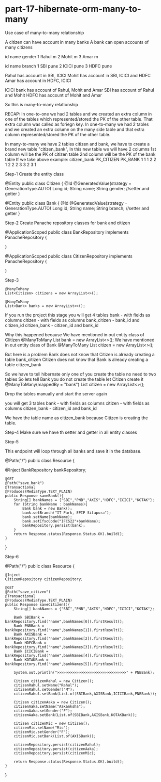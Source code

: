 # part-17-hibernate-orm-many-to-many

Use case of many-to-many relationship

A citizen can have account in many banks
A bank can open accounts of many citizens

id  name   gender 
 1  Rahul   m
 2  Mohit   m
 3  Amar    m

 id name   branch
  1  SBI    pune 
  2  ICICI  pune
  3  HDFC   pune

Rahul has account in SBI, ICICI
Mohit has account in SBI, ICICI and HDFC
Amar has account in HDFC, ICICI

ICICI bank has account of Rahul, Mohit and Amar
SBI has account of Rahul and Mohit
HDFC has account of Mohit and Amar

So this is many-to-many relationship


RECAP:
In one-to-one  we had 2 tables and we created an extra column in one of the tables which represented/stored the PK of the other table. That extra column was called as foriegn key.
In one-to-many we had 2 tables and we created an extra column on the many side table and that extra column represented/stored the PK of the other table.


In many-to-many we have 2 tables citizen and bank, we have to create a brand new table "citizen_bank",
In this new table we will have 2 columns 
1st column will be the PK of citizen table
2nd column will be the PK of the bank table
If we take above example:
    citizen_bank
PK_CITIZEN  PK_BANK
    1         1
    1         2
    2         1
    2         2
    2         3 
    3         2
    3         1

Step-1
Create the entity class

@Entity
public class Citizen {
    @Id
    @GeneratedValue(strategy = GenerationType.AUTO)
    Long id;
    String name;
    String gender;
    //setter and getter
}    

@Entity
public class Bank {
    @Id
    @GeneratedValue(strategy = GenerationType.AUTO)
    Long id;
    String name;
    String branch;
    //setter and getter
}

Step-2
Create Panache repository classes for bank and citizen

@ApplicationScoped
public class BankRepository implements PanacheRepository<Bank> {

}

@ApplicationScoped
public class CitizenRepository implements PanacheRepository<Citizen> {

}

Step-3

    @ManyToMany
    List<Citizen> citizens = new ArrayList<>();

    @ManyToMany
    List<Bank> banks = new ArrayList<>();

If you run the project this stage
you will get 4 tables
bank  - with fields as columns
citizen - with fields as columns
bank_citizen - bank_id and citizen_id
citizen_bank - citizen_id and bank_id

Why this happened because 
We have mentioned in out entity class of Clitizen 
    @ManyToMany
    List<Bank> bank = new ArrayList<>();
We have mentioned in out entity class of Bank 
    @ManyToMany
    List<Citizen> citizen = new ArrayList<>();

But here is a problem 
Bank does not know that Citizen is already creating a table bank_citizen
Citizen does not know that Bank is already creating a table citizen_bank

So we have to tell hibernate only one of you create the table no need to two tables
So lets tell Bank you do not create the table let Citizen create it 
    @ManyToMany(mappedBy = "bank")
    List<Citizen> citizen = new ArrayList<>();

Drop the tables manually and  start the server again

you will get 3 tables
bank  - with fields as columns
citizen - with fields as columns
citizen_bank - citizen_id and bank_id

We have the table name as citizen_bank because Citizen is creating the table.

Step-4
Make sure we have th setter and getter in all entity classes

Step-5

This endpoint will loop through all banks and save it in the database.

@Path("/")
public class Resource {

@Inject
    BankRepository bankRepository;

    @GET
    @Path("save_bank")
    @Transactional
    @Produces(MediaType.TEXT_PLAIN)
    public Response saveBank(){
        String[] bankNames = {"SBI","PNB","AXIS","HDFC","ICICI","KOTAK"};
        for (String bankName : bankNames){
            Bank bank = new Bank();
            bank.setBranch("IT Park, EPIP Sitapura");
            bank.setName(bankName);
            bank.setIfscCode("IFCS22"+bankName);
            bankRepository.persist(bank);
        }
        return Response.status(Response.Status.OK).build();
    }
}

Step-6



@Path("/")
public class Resource {

    @Inject
    CitizenRepository citizenRepository;

    @GET
    @Path("save_citizen")
    @Transactional
    @Produces(MediaType.TEXT_PLAIN)
    public Response saveCitizen(){
        String[] bankNames = {"SBI","PNB","AXIS","HDFC","ICICI","KOTAK"};

        Bank SBIBank = bankRepository.find("name",bankNames[0]).firstResult();
        Bank PNBBank = bankRepository.find("name",bankNames[1]).firstResult();
        Bank AXISBank = bankRepository.find("name",bankNames[2]).firstResult();
        Bank HDFCBank = bankRepository.find("name",bankNames[3]).firstResult();
        Bank ICICIBank = bankRepository.find("name",bankNames[4]).firstResult();
        Bank KOTAKBank = bankRepository.find("name",bankNames[5]).firstResult();

        System.out.println(">>>>>>>>>>>>>>>>>>>>>>>>>>>>>>>>" + PNBBank);

        Citizen citizenRahul = new Citizen();
        citizenRahul.setName("Rahul");
        citizenRahul.setGender("M");
        citizenRahul.setBank(List.of(SBIBank,AXISBank,ICICIBank,PNBBank));

        Citizen citizenAaka = new Citizen();
        citizenAaka.setName("Aakanksha");
        citizenAaka.setGender("F");
        citizenAaka.setBank(List.of(SBIBank,AXISBank,KOTAKBank));

        Citizen citizenMic = new Citizen();
        citizenMic.setName("Mic");
        citizenMic.setGender("F");
        citizenMic.setBank(List.of(AXISBank));

        citizenRepository.persist(citizenRahul);
        citizenRepository.persist(citizenAaka);
        citizenRepository.persist(citizenMic);

        return Response.status(Response.Status.OK).build();
    }
}







